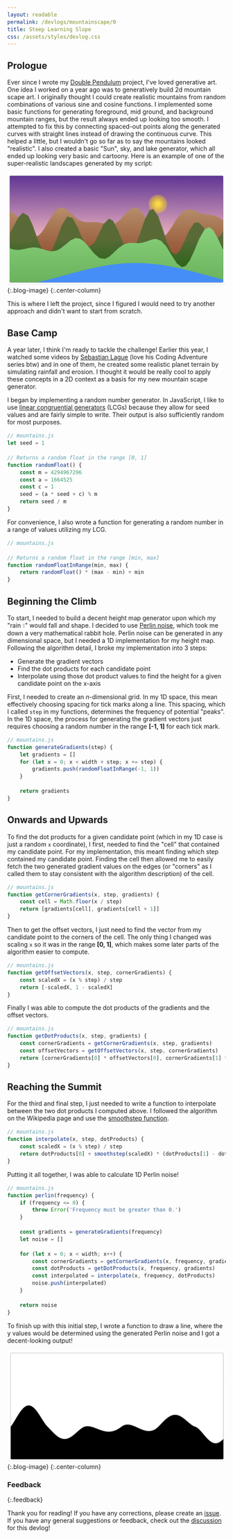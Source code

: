 ```yaml
---
layout: readable
permalink: /devlogs/mountainscape/0
title: Steep Learning Slope
css: /assets/styles/devlog.css
---
```

## Prologue

Ever since I wrote my [Double Pendulum](https://github.com/Sammcb/DoublePendulum) project, I've loved generative art. One idea I worked on a year ago was to generatively build 2d mountain scape art. I originally thought I could create realistic mountains from random combinations of various sine and cosine functions. I implemented some basic functions for generating foreground, mid ground, and background mountain ranges, but the result always ended up looking too smooth. I attempted to fix this by connecting spaced-out points along the generated curves with straight lines instead of drawing the continuous curve. This helped a little, but I wouldn't go so far as to say the mountains looked "realistic". I also created a basic "Sun", sky, and lake generator, which all ended up looking very basic and cartoony. Here is an example of one of the super-realistic landscapes generated by my script:

![](/assets/images/devlogs/mountainscape/devlog0/old.png){:.blog-image}
{:.center-column}

This is where I left the project, since I figured I would need to try another approach and didn't want to start from scratch.

## Base Camp

A year later, I think I'm ready to tackle the challenge! Earlier this year, I watched some videos by [Sebastian Lague](https://www.youtube.com/channel/UCmtyQOKKmrMVaKuRXz02jbQ) (love his Coding Adventure series btw) and in one of them, he created some realistic planet terrain by simulating rainfall and erosion. I thought it would be really cool to apply these concepts in a 2D context as a basis for my new mountain scape generator.

I began by implementing a random number generator. In JavaScript, I like to use [linear congruential generators](https://en.wikipedia.org/wiki/Linear_congruential_generator) (LCGs) because they allow for seed values and are fairly simple to write. Their output is also sufficiently random for most purposes.

```javascript
// mountains.js
let seed = 1

// Returns a random float in the range [0, 1]
function randomFloat() {
	const m = 4294967296
	const a = 1664525
	const c = 1
	seed = (a * seed + c) % m
	return seed / m 
}
```

For convenience, I also wrote a function for generating a random number in a range of values utilizing my LCG.

```javascript
// mountains.js

// Returns a random float in the range [min, max]
function randomFloatInRange(min, max) {
	return randomFloat() * (max - min) + min
}
```

## Beginning the Climb

To start, I needed to build a decent height map generator upon which my "rain 💧" would fall and shape. I decided to use [Perlin noise](https://en.wikipedia.org/wiki/Perlin_noise), which took me down a very mathematical rabbit hole. Perlin noise can be generated in any dimensional space, but I needed a 1D implementation for my height map. Following the algorithm detail, I broke my implementation into 3 steps:
* Generate the gradient vectors
* Find the dot products for each candidate point
* Interpolate using those dot product values to find the height for a given candidate point on the x-axis

First, I needed to create an *n*-dimensional grid. In my 1D space, this mean effectively choosing spacing for tick marks along a line. This spacing, which I called `step` in my functions, determines the frequency of potential "peaks". In the 1D space, the process for generating the gradient vectors just requires choosing a random number in the range **[-1, 1]** for each tick mark.

```javascript
// mountains.js
function generateGradients(step) {
	let gradients = []
	for (let x = 0; x < width + step; x += step) {
		gradients.push(randomFloatInRange(-1, 1))
	}

	return gradients
}
```

## Onwards and Upwards

To find the dot products for a given candidate point (which in my 1D case is just a random `x` coordinate), I first, needed to find the "cell" that contained my candidate point. For my implementation, this meant finding which step contained my candidate point. Finding the cell then allowed me to easily fetch the two generated gradient values on the edges (or "corners" as I called them to stay consistent with the algorithm description) of the cell.

```javascript
// mountains.js
function getCornerGradients(x, step, gradients) {
	const cell = Math.floor(x / step)
	return [gradients[cell], gradients[cell + 1]]
}
```

Then to get the offset vectors, I just need to find the vector from my candidate point to the corners of the cell. The only thing I changed was scaling `x` so it was in the range **[0, 1]**, which makes some later parts of the algorithm easier to compute.

```javascript
// mountains.js
function getOffsetVectors(x, step, cornerGradients) {
	const scaledX = (x % step) / step
	return [-scaledX, 1 - scaledX]
}
```

Finally I was able to compute the dot products of the gradients and the offset vectors.

```javascript
// mountains.js
function getDotProducts(x, step, gradients) {
	const cornerGradients = getCornerGradients(x, step, gradients)
	const offsetVectors = getOffsetVectors(x, step, cornerGradients)
	return [cornerGradients[0] * offsetVectors[0], cornerGradients[1] * offsetVectors[1]]
}
```

## Reaching the Summit

For the third and final step, I just needed to write a function to interpolate between the two dot products I computed above. I followed the algorithm on the Wikipedia page and use the [smoothstep function](https://en.wikipedia.org/wiki/Smoothstep).

```javascript
// mountains.js
function interpolate(x, step, dotProducts) {
	const scaledX = (x % step) / step
	return dotProducts[0] + smoothstep(scaledX) * (dotProducts[1] - dotProducts[0])
}
```

Putting it all together, I was able to calculate 1D Perlin noise!

```javascript
// mountains.js
function perlin(frequency) {
	if (frequency <= 0) {
		throw Error('Frequency must be greater than 0.')
	}

	const gradients = generateGradients(frequency)
	let noise = []

	for (let x = 0; x < width; x++) {
		const cornerGradients = getCornerGradients(x, frequency, gradients)
		const dotProducts = getDotProducts(x, frequency, gradients)
		const interpolated = interpolate(x, frequency, dotProducts)
		noise.push(interpolated)
	}

	return noise
}
```

To finish up with this initial step, I wrote a function to draw a line, where the y values would be determined using the generated Perlin noise and I got a decent-looking output!

![](/assets/images/devlogs/mountainscape/devlog0/perlin.png){:.blog-image}
{:.center-column}

### Feedback
{:.feedback}

Thank you for reading! If you have any corrections, please create an [issue](https://github.com/Sammcb/Sammcb.github.io/issues/new/choose). If you have any general suggestions or feedback, check out the [discussion](https://github.com/Sammcb/Sammcb.github.io/discussions/10) for this devlog!
